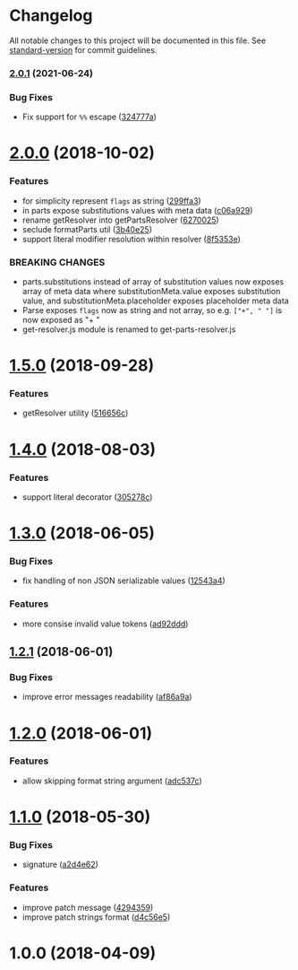 # Changelog

All notable changes to this project will be documented in this file. See [standard-version](https://github.com/conventional-changelog/standard-version) for commit guidelines.

### [2.0.1](https://github.com/medikoo/sprintf-kit/compare/v2.0.0...v2.0.1) (2021-06-24)

### Bug Fixes

- Fix support for `%%` escape ([324777a](https://github.com/medikoo/sprintf-kit/commit/324777a42ef7b2f6b21c22ae2d27e5089d7fdcc1))

<a name="2.0.0"></a>

# [2.0.0](https://github.com/medikoo/sprintf-kit/compare/v1.5.0...v2.0.0) (2018-10-02)

### Features

- for simplicity represent `flags` as string ([299ffa3](https://github.com/medikoo/sprintf-kit/commit/299ffa3))
- in parts expose substitutions values with meta data ([c06a929](https://github.com/medikoo/sprintf-kit/commit/c06a929))
- rename getResolver into getPartsResolver ([6270025](https://github.com/medikoo/sprintf-kit/commit/6270025))
- seclude formatParts util ([3b40e25](https://github.com/medikoo/sprintf-kit/commit/3b40e25))
- support literal modifier resolution within resolver ([8f5353e](https://github.com/medikoo/sprintf-kit/commit/8f5353e))

### BREAKING CHANGES

- parts.substitutions instead of array of
  substitution values now exposes array of
  meta data where substitutionMeta.value
  exposes substitution value, and substitutionMeta.placeholder exposes
  placeholder meta data
- Parse exposes `flags` now as string and not array, so e.g. `["+", " "]`
  is now exposed as "+ "
- get-resolver.js module is renamed to get-parts-resolver.js

<a name="1.5.0"></a>

# [1.5.0](https://github.com/medikoo/sprintf-kit/compare/v1.4.0...v1.5.0) (2018-09-28)

### Features

- getResolver utility ([516656c](https://github.com/medikoo/sprintf-kit/commit/516656c))

<a name="1.4.0"></a>

# [1.4.0](https://github.com/medikoo/sprintf-kit/compare/v1.3.0...v1.4.0) (2018-08-03)

### Features

- support literal decorator ([305278c](https://github.com/medikoo/sprintf-kit/commit/305278c))

<a name="1.3.0"></a>

# [1.3.0](https://github.com/medikoo/sprintf-kit/compare/v1.2.1...v1.3.0) (2018-06-05)

### Bug Fixes

- fix handling of non JSON serializable values ([12543a4](https://github.com/medikoo/sprintf-kit/commit/12543a4))

### Features

- more consise invalid value tokens ([ad92ddd](https://github.com/medikoo/sprintf-kit/commit/ad92ddd))

<a name="1.2.1"></a>

## [1.2.1](https://github.com/medikoo/sprintf-kit/compare/v1.2.0...v1.2.1) (2018-06-01)

### Bug Fixes

- improve error messages readability ([af86a9a](https://github.com/medikoo/sprintf-kit/commit/af86a9a))

<a name="1.2.0"></a>

# [1.2.0](https://github.com/medikoo/sprintf-kit/compare/v1.1.0...v1.2.0) (2018-06-01)

### Features

- allow skipping format string argument ([adc537c](https://github.com/medikoo/sprintf-kit/commit/adc537c))

<a name="1.1.0"></a>

# [1.1.0](https://github.com/medikoo/sprintf-kit/compare/v1.0.0...v1.1.0) (2018-05-30)

### Bug Fixes

- signature ([a2d4e62](https://github.com/medikoo/sprintf-kit/commit/a2d4e62))

### Features

- improve patch message ([4294359](https://github.com/medikoo/sprintf-kit/commit/4294359))
- improve patch strings format ([d4c56e5](https://github.com/medikoo/sprintf-kit/commit/d4c56e5))

<a name="1.0.0"></a>

# 1.0.0 (2018-04-09)

